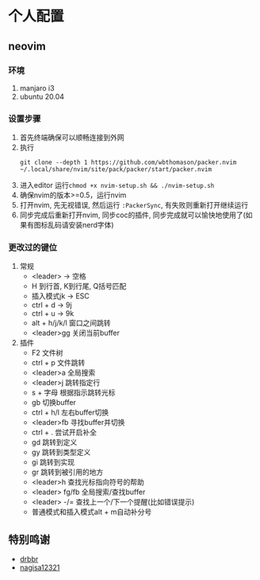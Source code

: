 # 个人配置

## neovim
### 环境
1. manjaro i3
2. ubuntu 20.04

### 设置步骤
1. 首先终端确保可以顺畅连接到外网
2. 执行
    ```
    git clone --depth 1 https://github.com/wbthomason/packer.nvim ~/.local/share/nvim/site/pack/packer/start/packer.nvim
    ```
3. 进入editor 运行`chmod +x nvim-setup.sh && ./nvim-setup.sh`
4. 确保nvim的版本>=0.5，运行nvim
5. 打开nvim, 先无视错误, 然后运行 `:PackerSync`, 有失败则重新打开继续运行
6. 同步完成后重新打开nvim, 同步coc的插件, 同步完成就可以愉快地使用了(如果有图标乱码请安装nerd字体)

### 更改过的键位
1. 常规
    - \<leader\> -> 空格
    - H 到行首, K到行尾, Q括号匹配
    - 插入模式jk -> ESC
    - ctrl + d -> 9j
    - ctrl + u -> 9k
    - alt + h/j/k/l 窗口之间跳转
    - \<leader\>gg 关闭当前buffer
2. 插件
    - F2 文件树
    - ctrl + p 文件跳转
    - \<leader\>a 全局搜索
    - \<leader\>j 跳转指定行
    - s + 字母 根据指示跳转光标
    - gb 切换buffer
    - ctrl + h/l 左右buffer切换 
    - \<leader\>fb 寻找buffer并切换
    - ctrl + . 尝试开启补全
    - gd 跳转到定义
    - gy 跳转到类型定义
    - gi 跳转到实现
    - gr 跳转到被引用的地方
    - \<leader\>h 查找光标指向符号的帮助
    - \<leader\> fg/fb 全局搜索/查找buffer
    - \<leader\> -/= 查找上一个/下一个提醒(比如错误提示)
    - 普通模式和插入模式alt + m自动补分号

## 特别鸣谢
   - [drbbr](https://github.com/drbbr)
   - [nagisa12321](https://github.com/Nagisa12321)
